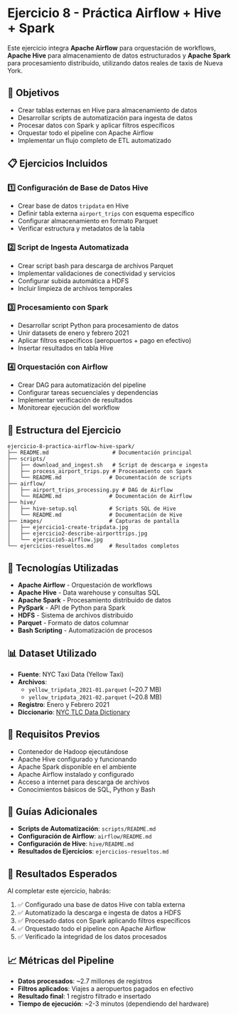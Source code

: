 # Ejercicio 8 - Práctica Airflow + Hive + Spark

Este ejercicio integra **Apache Airflow** para orquestación de workflows, **Apache Hive** para almacenamiento de datos estructurados y **Apache Spark** para procesamiento distribuido, utilizando datos reales de taxis de Nueva York.

## 🎯 Objetivos

- Crear tablas externas en Hive para almacenamiento de datos
- Desarrollar scripts de automatización para ingesta de datos
- Procesar datos con Spark y aplicar filtros específicos
- Orquestar todo el pipeline con Apache Airflow
- Implementar un flujo completo de ETL automatizado

## 📋 Ejercicios Incluidos

### 1️⃣ **Configuración de Base de Datos Hive**
- Crear base de datos `tripdata` en Hive
- Definir tabla externa `airport_trips` con esquema específico
- Configurar almacenamiento en formato Parquet
- Verificar estructura y metadatos de la tabla

### 2️⃣ **Script de Ingesta Automatizada**
- Crear script bash para descarga de archivos Parquet
- Implementar validaciones de conectividad y servicios
- Configurar subida automática a HDFS
- Incluir limpieza de archivos temporales

### 3️⃣ **Procesamiento con Spark**
- Desarrollar script Python para procesamiento de datos
- Unir datasets de enero y febrero 2021
- Aplicar filtros específicos (aeropuertos + pago en efectivo)
- Insertar resultados en tabla Hive

### 4️⃣ **Orquestación con Airflow**
- Crear DAG para automatización del pipeline
- Configurar tareas secuenciales y dependencias
- Implementar verificación de resultados
- Monitorear ejecución del workflow

## 📁 Estructura del Ejercicio

```
ejercicio-8-practica-airflow-hive-spark/
├── README.md                    # Documentación principal
├── scripts/
│   ├── download_and_ingest.sh   # Script de descarga e ingesta
│   ├── process_airport_trips.py # Procesamiento con Spark
│   └── README.md               # Documentación de scripts
├── airflow/
│   ├── airport_trips_processing.py # DAG de Airflow
│   └── README.md               # Documentación de Airflow
├── hive/
│   ├── hive-setup.sql          # Scripts SQL de Hive
│   └── README.md               # Documentación de Hive
├── images/                     # Capturas de pantalla
│   ├── ejercicio1-create-tripdata.jpg
│   ├── ejercicio2-describe-airporttrips.jpg
│   └── ejercicio5-airflow.jpg
└── ejercicios-resueltos.md     # Resultados completos
```

## 🚀 Tecnologías Utilizadas

- **Apache Airflow** - Orquestación de workflows
- **Apache Hive** - Data warehouse y consultas SQL
- **Apache Spark** - Procesamiento distribuido de datos
- **PySpark** - API de Python para Spark
- **HDFS** - Sistema de archivos distribuido
- **Parquet** - Formato de datos columnar
- **Bash Scripting** - Automatización de procesos

## 📊 Dataset Utilizado

- **Fuente**: NYC Taxi Data (Yellow Taxi)
- **Archivos**: 
  - `yellow_tripdata_2021-01.parquet` (~20.7 MB)
  - `yellow_tripdata_2021-02.parquet` (~20.8 MB)
- **Registro**: Enero y Febrero 2021
- **Diccionario**: [NYC TLC Data Dictionary](https://www.nyc.gov/assets/tlc/downloads/pdf/data_dictionary_trip_records_yellow.pdf)

## 🔧 Requisitos Previos

- Contenedor de Hadoop ejecutándose
- Apache Hive configurado y funcionando
- Apache Spark disponible en el ambiente
- Apache Airflow instalado y configurado
- Acceso a internet para descarga de archivos
- Conocimientos básicos de SQL, Python y Bash

## 📖 Guías Adicionales

- **Scripts de Automatización**: `scripts/README.md`
- **Configuración de Airflow**: `airflow/README.md`
- **Configuración de Hive**: `hive/README.md`
- **Resultados de Ejercicios**: `ejercicios-resueltos.md`

## 🎯 Resultados Esperados

Al completar este ejercicio, habrás:

1. ✅ Configurado una base de datos Hive con tabla externa
2. ✅ Automatizado la descarga e ingesta de datos a HDFS
3. ✅ Procesado datos con Spark aplicando filtros específicos
4. ✅ Orquestado todo el pipeline con Apache Airflow
5. ✅ Verificado la integridad de los datos procesados

## 📈 Métricas del Pipeline

- **Datos procesados**: ~2.7 millones de registros
- **Filtros aplicados**: Viajes a aeropuertos pagados en efectivo
- **Resultado final**: 1 registro filtrado e insertado
- **Tiempo de ejecución**: ~2-3 minutos (dependiendo del hardware)
